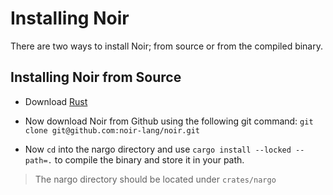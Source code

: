 # Installing Noir

There are two ways to install Noir; from source or from the compiled binary.

## Installing Noir from Source

- Download [Rust](https://www.rust-lang.org/tools/install)

- Now download Noir from Github using the following git command: `git clone git@github.com:noir-lang/noir.git`

- Now `cd` into the nargo directory and use `cargo install --locked --path=.` to compile the binary and store it in your path.

> The nargo directory should be located under `crates/nargo`
